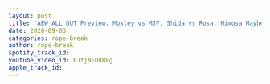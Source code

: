 ```yaml
---
layout: post
title: "AEW ALL OUT Preview. Moxley vs MJF, Shida vs Rosa. Mimosa Mayhem Match. Battle Royal Predictions"
date: 2020-09-03
categories: rope-break
author: rope-break
spotify_track_id: 
youtube_video_id: 6JtjNEDdB8g
apple_track_id: 
---
```


